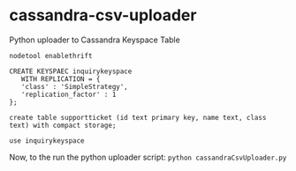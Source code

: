 # cassandra-csv-uploader
Python uploader to Cassandra Keyspace Table

`nodetool enablethrift`

```
CREATE KEYSPAEC inquirykeyspace
   WITH REPLICATION = { 
   'class' : 'SimpleStrategy', 
   'replication_factor' : 1 
};
```

`create table supportticket (id text primary key, name text, class text) with compact storage;`

`use inquirykeyspace`

Now, to the run the python uploader script:
`python cassandraCsvUploader.py`
